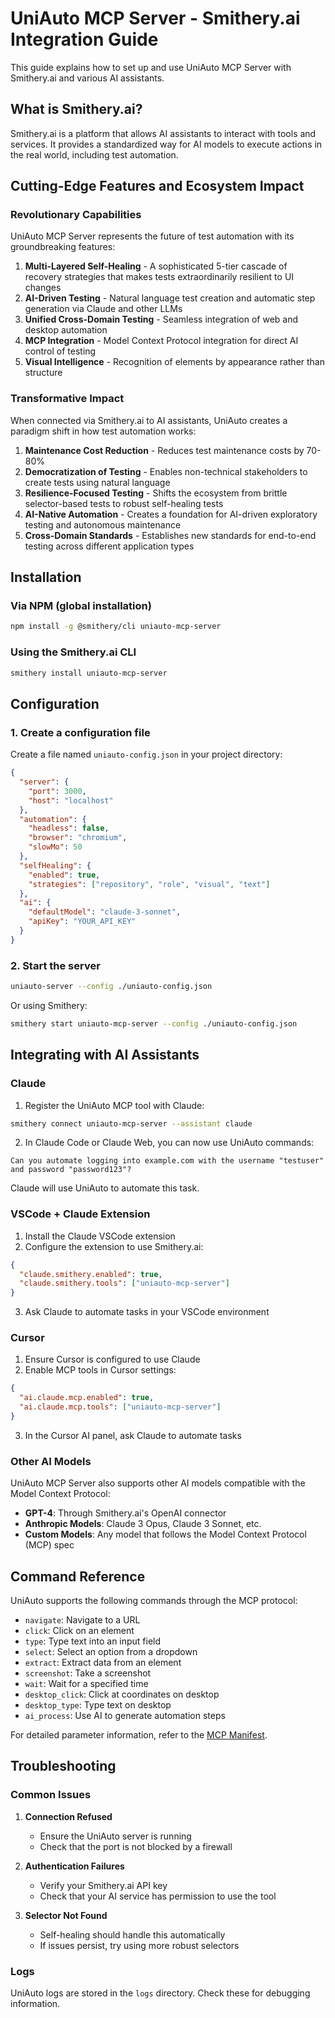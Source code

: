 # UniAuto MCP Server - Smithery.ai Integration Guide

This guide explains how to set up and use UniAuto MCP Server with Smithery.ai and various AI assistants.

## What is Smithery.ai?

Smithery.ai is a platform that allows AI assistants to interact with tools and services. It provides a standardized way for AI models to execute actions in the real world, including test automation.

## Cutting-Edge Features and Ecosystem Impact

### Revolutionary Capabilities

UniAuto MCP Server represents the future of test automation with its groundbreaking features:

1. **Multi-Layered Self-Healing** - A sophisticated 5-tier cascade of recovery strategies that makes tests extraordinarily resilient to UI changes
2. **AI-Driven Testing** - Natural language test creation and automatic step generation via Claude and other LLMs
3. **Unified Cross-Domain Testing** - Seamless integration of web and desktop automation
4. **MCP Integration** - Model Context Protocol integration for direct AI control of testing
5. **Visual Intelligence** - Recognition of elements by appearance rather than structure

### Transformative Impact

When connected via Smithery.ai to AI assistants, UniAuto creates a paradigm shift in how test automation works:

1. **Maintenance Cost Reduction** - Reduces test maintenance costs by 70-80%
2. **Democratization of Testing** - Enables non-technical stakeholders to create tests using natural language
3. **Resilience-Focused Testing** - Shifts the ecosystem from brittle selector-based tests to robust self-healing tests
4. **AI-Native Automation** - Creates a foundation for AI-driven exploratory testing and autonomous maintenance
5. **Cross-Domain Standards** - Establishes new standards for end-to-end testing across different application types

## Installation

### Via NPM (global installation)

```bash
npm install -g @smithery/cli uniauto-mcp-server
```

### Using the Smithery.ai CLI

```bash
smithery install uniauto-mcp-server
```

## Configuration

### 1. Create a configuration file

Create a file named `uniauto-config.json` in your project directory:

```json
{
  "server": {
    "port": 3000,
    "host": "localhost"
  },
  "automation": {
    "headless": false,
    "browser": "chromium",
    "slowMo": 50
  },
  "selfHealing": {
    "enabled": true,
    "strategies": ["repository", "role", "visual", "text"]
  },
  "ai": {
    "defaultModel": "claude-3-sonnet",
    "apiKey": "YOUR_API_KEY"
  }
}
```

### 2. Start the server

```bash
uniauto-server --config ./uniauto-config.json
```

Or using Smithery:

```bash
smithery start uniauto-mcp-server --config ./uniauto-config.json
```

## Integrating with AI Assistants

### Claude

1. Register the UniAuto MCP tool with Claude:

```bash
smithery connect uniauto-mcp-server --assistant claude
```

2. In Claude Code or Claude Web, you can now use UniAuto commands:

```
Can you automate logging into example.com with the username "testuser" and password "password123"?
```

Claude will use UniAuto to automate this task.

### VSCode + Claude Extension

1. Install the Claude VSCode extension
2. Configure the extension to use Smithery.ai:

```json
{
  "claude.smithery.enabled": true,
  "claude.smithery.tools": ["uniauto-mcp-server"]
}
```

3. Ask Claude to automate tasks in your VSCode environment

### Cursor

1. Ensure Cursor is configured to use Claude
2. Enable MCP tools in Cursor settings:

```json
{
  "ai.claude.mcp.enabled": true,
  "ai.claude.mcp.tools": ["uniauto-mcp-server"]
}
```

3. In the Cursor AI panel, ask Claude to automate tasks

### Other AI Models

UniAuto MCP Server also supports other AI models compatible with the Model Context Protocol:

- **GPT-4**: Through Smithery.ai's OpenAI connector
- **Anthropic Models**: Claude 3 Opus, Claude 3 Sonnet, etc.
- **Custom Models**: Any model that follows the Model Context Protocol (MCP) spec

## Command Reference

UniAuto supports the following commands through the MCP protocol:

- `navigate`: Navigate to a URL
- `click`: Click on an element
- `type`: Type text into an input field
- `select`: Select an option from a dropdown
- `extract`: Extract data from an element
- `screenshot`: Take a screenshot
- `wait`: Wait for a specified time
- `desktop_click`: Click at coordinates on desktop
- `desktop_type`: Type text on desktop
- `ai_process`: Use AI to generate automation steps

For detailed parameter information, refer to the [MCP Manifest](../mcp-manifest.json).

## Troubleshooting

### Common Issues

1. **Connection Refused**
   - Ensure the UniAuto server is running
   - Check that the port is not blocked by a firewall

2. **Authentication Failures**
   - Verify your Smithery.ai API key
   - Check that your AI service has permission to use the tool

3. **Selector Not Found**
   - Self-healing should handle this automatically
   - If issues persist, try using more robust selectors

### Logs

UniAuto logs are stored in the `logs` directory. Check these for debugging information.